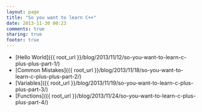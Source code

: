 ```yaml
---
layout: page
title: "So you want to learn C++"
date: 2013-11-30 00:23
comments: true
sharing: true
footer: true
---
```


* [Hello World]({{ root_url }}/blog/2013/11/12/so-you-want-to-learn-c-plus-plus-part-1/)
* [Common Mistakes]({{ root_url }}/blog/2013/11/18/so-you-want-to-learn-c-plus-plus-part-2/)
* [Variables]({{ root_url }}/blog/2013/11/19/so-you-want-to-learn-c-plus-plus-part-3/)
* [Functions]({{ root_url }}/blog/2013/11/24/so-you-want-to-learn-c-plus-plus-part-4/)
